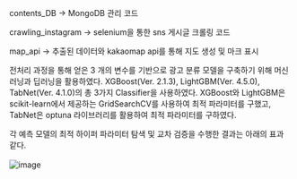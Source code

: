 contents_DB -> MongoDB 관리 코드

crawling_instagram -> selenium을 통한 sns 게시글 크롤링 코드

map_api -> 추출된 데이터와 kakaomap api를 통해 지도 생성 및 마크 표시

전처리 과정을 통해 얻은 3 개의 변수를 기반으로 광고 분류 모델을 구축하기 위해 머신러닝과 딥러닝을 활용하였다.
XGBoost(Ver. 2.1.3), LightGBM(Ver. 4.5.0), TabNet(Ver. 4.1.0)의 총 3가지 Classifier을 사용하였다.
XGBoost와 LightGBM은 scikit-learn에서 제공하는 GridSearchCV를 사용하여 최적 파라미터를 구했고,
TabNet은 optuna 라이브러리를 활용하여 최적 파라미터를 구하였다.

각 예측 모델의 최적 하이퍼 파라미터 탐색 및 교차 검증을 수행한 결과는 아래의 표과 같다.
<br><br>
![image](https://github.com/user-attachments/assets/58628933-90c9-4291-9a5d-3978afb38897)
